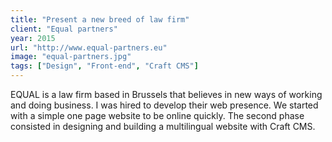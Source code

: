 ```yaml
---
title: "Present a new breed of law firm"
client: "Equal partners"
year: 2015
url: "http://www.equal-partners.eu"
image: "equal-partners.jpg"
tags: ["Design", "Front-end", "Craft CMS"]
---
```


EQUAL is a law firm based in Brussels that believes in new ways of working and doing business. I was hired to develop their web presence. We started with a simple one page website to be online quickly. The second phase consisted in designing and building a multilingual website with Craft CMS.
